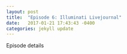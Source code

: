 ```yaml
---
layout: post
title:  "Episode 6: Illuminati Livejournal"
date:   2017-01-21 17:43:43 -0400
categories: jekyll update
---
```

Episode details
